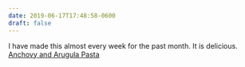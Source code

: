 ```yaml
---
date: 2019-06-17T17:48:58-0600
draft: false
---
```




I have made this almost every week for the past month. It is delicious. [Anchovy and Arugula Pasta](https://cooking.nytimes.com/recipes/11005-pasta-with-anchovies-and-arugula)




